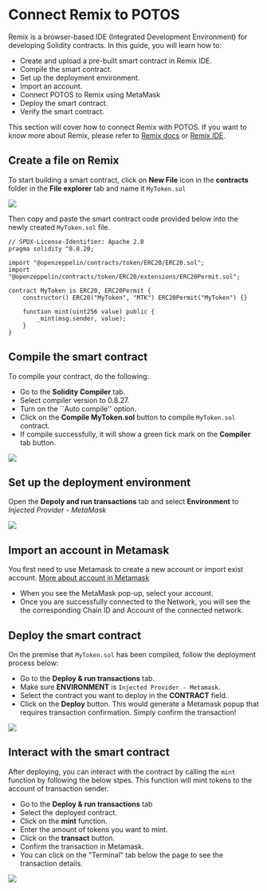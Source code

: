 # Connect Remix to POTOS

Remix is a browser-based IDE (Integrated Development Environment) for developing Solidity contracts. In this guide, you will learn how to:

* Create and upload a pre-built smart contract in Remix IDE.
* Compile the smart contract.
* Set up the deployment environment.
* Import an account.
* Connect POTOS to Remix using MetaMask
* Deploy the smart contract.
* Verify the smart contract.

This section will cover how to connect Remix with POTOS. If you want to know more about Remix, please refer to [Remix docs](https://remix-ide.readthedocs.io/en/latest/) or [Remix IDE](https://remix.ethereum.org/).

## Create a file on Remix

To start building a smart contract, click on **New File** icon in the **contracts** folder in the **File explorer** tab and name it `MyToken.sol`

![](../_static/developer/remix-create-new-file.png)

Then copy and paste the smart contract code provided below into the newly created `MyToken.sol` file.

```solidity
// SPDX-License-Identifier: Apache 2.0
pragma solidity ^0.8.20;

import "@openzeppelin/contracts/token/ERC20/ERC20.sol";
import "@openzeppelin/contracts/token/ERC20/extensions/ERC20Permit.sol";

contract MyToken is ERC20, ERC20Permit {
    constructor() ERC20("MyToken", "MTK") ERC20Permit("MyToken") {}

    function mint(uint256 value) public {
        _mint(msg.sender, value);
    }
}
```

## Compile the smart contract

To compile your contract, do the following:

* Go to the **Solidity Compiler** tab.
* Select compiler version to 0.8.27.
* Turn on the ``Auto compile'' option.
* Click on the **Compile MyToken.sol** button to compile `MyToken.sol` contract.
* If compile successfully, it will show a green tick mark on the **Compiler** tab button.

![](../_static/developer/remix-compile-contract.png)

## Set up the deployment environment

Open the **Depoly and run transactions** tab and select **Environment** to *Injected Provider - MetaMask*

![](../_static/developer/remix-deploy-env.png)

## Import an account in Metamask

You first need to use Metamask to create a new account or import exist account. [More about account in Metamask](./wallet_usage.md)

* When you see the MetaMask pop-up, select your account.
* Once you are successfully connected to the Network, you will see the the corresponding Chain ID and Account of the connected network.

## Deploy the smart contract

On the premise that `MyToken.sol` has been compiled, follow the deployment process below:

* Go to the **Deploy & run transactions** tab.
* Make sure **ENVIRONMENT** is `Injected Provider - Metamask`.
* Select the contract you want to deploy in the **CONTRACT** field.
* Click on the **Deploy** button. This would generate a Metamask popup that requires transaction confirmation. Simply confirm the transaction!

![](../_static/developer/remix-deploy-contract.png)

## Interact with the smart contract

After deploying, you can interact with the contract by calling the `mint` function by following the below stpes. This function will mint tokens to the account of transaction sender.

* Go to the **Deploy & run transactions** tab
* Select the deployed contract.
* Click on the **mint** function.
* Enter the amount of tokens you want to mint.
* Click on the **transact** button.
* Confirm the transaction in Metamask.
* You can click on the "Terminal" tab below the page to see the transaction details.

![](../_static/developer/remix-transact.png)
